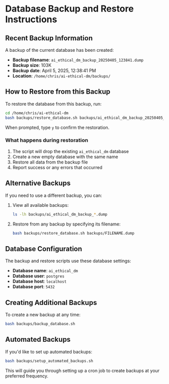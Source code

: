 # Database Backup and Restore Instructions

## Recent Backup Information

A backup of the current database has been created:

- **Backup filename**: `ai_ethical_dm_backup_20250405_123841.dump`
- **Backup size**: 103K
- **Backup date**: April 5, 2025, 12:38:41 PM
- **Location**: `/home/chris/ai-ethical-dm/backups/`

## How to Restore from this Backup

To restore the database from this backup, run:

```bash
cd /home/chris/ai-ethical-dm
bash backups/restore_database.sh backups/ai_ethical_dm_backup_20250405_123841.dump
```

When prompted, type `y` to confirm the restoration.

### What happens during restoration

1. The script will drop the existing `ai_ethical_dm` database
2. Create a new empty database with the same name
3. Restore all data from the backup file
4. Report success or any errors that occurred

## Alternative Backups

If you need to use a different backup, you can:

1. View all available backups:
   ```bash
   ls -lh backups/ai_ethical_dm_backup_*.dump
   ```

2. Restore from any backup by specifying its filename:
   ```bash
   bash backups/restore_database.sh backups/FILENAME.dump
   ```

## Database Configuration

The backup and restore scripts use these database settings:

- **Database name**: `ai_ethical_dm`
- **Database user**: `postgres`
- **Database host**: `localhost`
- **Database port**: `5432`

## Creating Additional Backups

To create a new backup at any time:

```bash
bash backups/backup_database.sh
```

## Automated Backups

If you'd like to set up automated backups:

```bash
bash backups/setup_automated_backups.sh
```

This will guide you through setting up a cron job to create backups at your preferred frequency.
